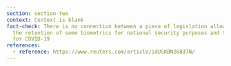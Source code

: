 ```yaml
---
section: section-two
context: Context is blank
fact-check: There is no connection between a piece of legislation allowing for
  the retention of some biometrics for national security purposes and testing
  for COVID-19
references:
  - reference: https://www.reuters.com/article/idUSKBN26837N/
---
```


